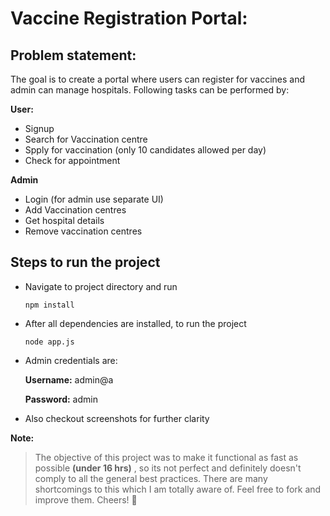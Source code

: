 # Vaccine Registration Portal:
## Problem statement:
The goal is to create a portal where users can register for vaccines and admin can manage hospitals.
Following tasks can be performed by:

**User:**
- Signup
- Search for Vaccination centre
- Spply for vaccination (only 10 candidates allowed per day)
- Check for appointment

**Admin**
- Login (for admin use separate UI)
- Add Vaccination centres
- Get hospital details
- Remove vaccination centres

## Steps to run the project
- Navigate to project directory and run
    ```
    npm install
    ```
- After all dependencies are installed, to run the project
    ```
    node app.js
    ```
- Admin credentials are:

    **Username:** admin@a

    **Password:** admin
- Also checkout screenshots for further clarity

**Note:** 

> The objective of this project was to make it functional as fast as possible **(under 16 hrs)** , so its not perfect and definitely doesn't comply to all the general best practices. There are many shortcomings to this which I am totally aware of. Feel free to fork and improve them. Cheers! :clinking_glasses: